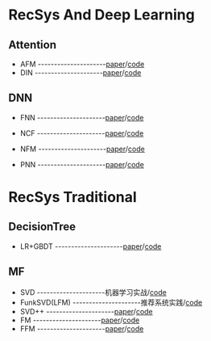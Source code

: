 
# RecSys And Deep Learning
## Attention

- AFM ---------------------[paper](https://www.ijcai.org/proceedings/2017/0435.pdf)/[code](https://github.com/wyl6/Recommender-Systems-Samples/tree/master/RecSys%20And%20Deep%20Learning/Attention/AFM)
- DIN ---------------------[paper](ttps://arxiv.org/pdf/1706.06978.pdf)/[code](https://github.com/wyl6/Recommender-Systems-Samples/tree/master/RecSys%20And%20Deep%20Learning/Attention/DIN)

## DNN
- FNN ---------------------[paper](https://arxiv.org/pdf/1601.02376.pdf)/[code](https://github.com/wyl6/Recommender-Systems-Samples/tree/master/RecSys%20And%20Deep%20Learning/DNN/fnn)

- NCF ---------------------[paper](https://arxiv.org/pdf/1708.05031.pdf)/[code](https://github.com/wyl6/Recommender-Systems-Samples/tree/master/RecSys%20And%20Deep%20Learning/DNN/ncf)

- NFM ---------------------[paper](https://arxiv.org/pdf/1708.05027.pdf)/[code](https://github.com/wyl6/Recommender-Systems-Samples/tree/master/RecSys%20And%20Deep%20Learning/DNN/nfm)

- PNN ---------------------[paper](https://arxiv.org/abs/1807.00311)/[code](https://github.com/wyl6/Recommender-Systems-Samples/tree/master/RecSys%20And%20Deep%20Learning/DNN/pnn)


# RecSys Traditional
## DecisionTree
- LR+GBDT ---------------------[paper](https://projecteuclid.org/download/pdf_1/euclid.aos/1013203451)/[code](https://github.com/wyl6/Recommender-Systems-Samples/tree/master/RecSys%20Traditional/DecisionTree/LRGBDT)

## MF
- SVD ---------------------机器学习实战/[code](https://github.com/wyl6/Recommender-Systems-Samples/tree/master/RecSys%20Traditional/MF/SVD)
- FunkSVD(LFM) ---------------------推荐系统实践/[code](https://github.com/wyl6/Recommender-Systems-Samples/tree/master/RecSys%20Traditional/MF/FunkSVD)
- SVD++ ---------------------[paper](https://www.cs.rochester.edu/twiki/pub/Main/HarpSeminar/Factorization_Meets_the_Neighborhood-_a_Multifaceted_Collaborative_Filtering_Model.pdf)/[code](https://github.com/wyl6/Recommender-Systems-Samples/tree/master/RecSys%20Traditional/MF/SVD%2B%2B)
- FM ---------------------[paper](https://analyticsconsultores.com.mx/wp-content/uploads/2019/03/Factorization-Machines-Steffen-Rendle-Osaka-University-2010.pdf)/[code](https://github.com/wyl6/Recommender-Systems-Samples/tree/master/RecSys%20Traditional/MF/FM)
- FFM ---------------------[paper](http://ntucsu.csie.ntu.edu.tw/~cjlin/papers/ffm.pdf)/[code](https://github.com/wyl6/Recommender-Systems-Samples/tree/master/RecSys%20Traditional/MF/FFM)
